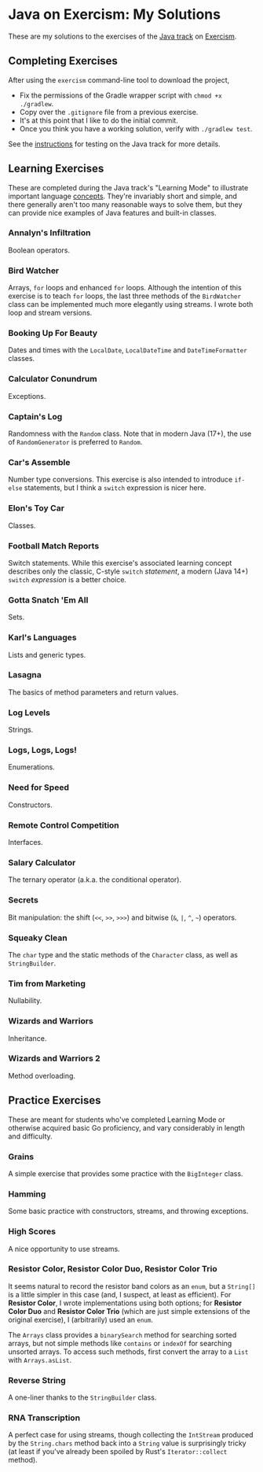 # Java on Exercism: My Solutions

These are my solutions to the exercises of the [Java track](https://exercism.org/tracks/java) on [Exercism](https://exercism.org).


## Completing Exercises

After using the `exercism` command-line tool to download the project,
- Fix the permissions of the Gradle wrapper script with `chmod +x ./gradlew`.
- Copy over the `.gitignore` file from a previous exercise.
- It's at this point that I like to do the initial commit.
- Once you think you have a working solution, verify with `./gradlew test`.

See the [instructions](https://exercism.org/docs/tracks/java/tests) for testing on the Java track for more details. 


## Learning Exercises

These are completed during the Java track's "Learning Mode" to illustrate important language [concepts](https://exercism.org/tracks/java/concepts). They're invariably short and simple, and there generally aren't too many reasonable ways to solve them, but they can provide nice examples of Java features and built-in classes.

### Annalyn's Infiltration

Boolean operators.

### Bird Watcher

Arrays, `for` loops and enhanced `for` loops. Although the intention of this exercise is to teach `for` loops, the last three methods of the `BirdWatcher` class can be implemented much more elegantly using streams. I wrote both loop and stream versions.

### Booking Up For Beauty

Dates and times with the `LocalDate`, `LocalDateTime` and `DateTimeFormatter` classes.

### Calculator Conundrum

Exceptions.

### Captain's Log

Randomness with the `Random` class. Note that in modern Java (17+), the use of `RandomGenerator` is preferred to `Random`.

### Car's Assemble

Number type conversions. This exercise is also intended to introduce `if-else` statements, but I think a `switch` expression is nicer here.

### Elon's Toy Car

Classes.

### Football Match Reports

Switch statements. While this exercise's associated learning concept describes only the classic, C-style `switch` *statement*, a modern (Java 14+) `switch` *expression* is a better choice.

### Gotta Snatch 'Em All

Sets.

### Karl's Languages

Lists and generic types.

### Lasagna

The basics of method parameters and return values.

### Log Levels

Strings.

### Logs, Logs, Logs!

Enumerations.

### Need for Speed

Constructors.

### Remote Control Competition

Interfaces.

### Salary Calculator

The ternary operator (a.k.a. the conditional operator).

### Secrets

Bit manipulation: the shift (`<<`, `>>`, `>>>`) and bitwise (`&`, `|`, `^`, `~`) operators.

### Squeaky Clean

The `char` type and the static methods of the `Character` class, as well as `StringBuilder`.

### Tim from Marketing

Nullability.

### Wizards and Warriors

Inheritance.

### Wizards and Warriors 2

Method overloading.


## Practice Exercises

These are meant for students who've completed Learning Mode or otherwise acquired basic Go proficiency, and vary considerably in length and difficulty.

### Grains

A simple exercise that provides some practice with the `BigInteger` class.

### Hamming

Some basic practice with constructors, streams, and throwing exceptions.

### High Scores

A nice opportunity to use streams.

### Resistor Color, Resistor Color Duo, Resistor Color Trio

It seems natural to record the resistor band colors as an `enum`, but a `String[]` is a little simpler in this case (and, I suspect, at least as efficient). For **Resistor Color**, I wrote implementations using both options; for **Resistor Color Duo** and **Resistor Color Trio** (which are just simple extensions of the original exercise), I (arbitrarily) used an `enum`.

The `Arrays` class provides a `binarySearch` method for searching sorted arrays, but not simple methods like `contains` or `indexOf` for searching unsorted arrays. To access such methods, first convert the array to a `List` with `Arrays.asList`.

### Reverse String

A one-liner thanks to the `StringBuilder` class.

### RNA Transcription

A perfect case for using streams, though collecting the `IntStream` produced by the `String.chars` method back into a `String` value is surprisingly tricky (at least if you've already been spoiled by Rust's `Iterator::collect` method).
